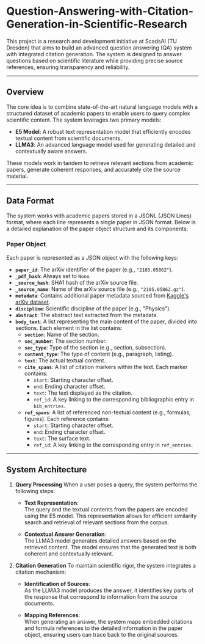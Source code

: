 # Question-Answering-with-Citation-Generation-in-Scientific-Research

This project is a research and development initiative at ScadsAI (TU Dresden) that aims to build an advanced question answering (QA) system with integrated citation generation. The system is designed to answer questions based on scientific literature while providing precise source references, ensuring transparency and reliability.

---

## Overview

The core idea is to combine state-of-the-art natural language models with a structured dataset of academic papers to enable users to query complex scientific content. The system leverages two primary models:

- **E5 Model**: A robust text representation model that efficiently encodes textual content from scientific documents.
- **LLMA3**: An advanced language model used for generating detailed and contextually aware answers.

These models work in tandem to retrieve relevant sections from academic papers, generate coherent responses, and accurately cite the source material.

---

## Data Format

The system works with academic papers stored in a JSONL (JSON Lines) format, where each line represents a single paper in JSON format. Below is a detailed explanation of the paper object structure and its components:

### Paper Object

Each paper is represented as a JSON object with the following keys:

- **`paper_id`**: The arXiv identifier of the paper (e.g., `"2105.05862"`).
- **`_pdf_hash`**: Always set to `None`.
- **`_source_hash`**: SHA1 hash of the arXiv source file.
- **`_source_name`**: Name of the arXiv source file (e.g., `"2105.05862.gz"`).
- **`metadata`**: Contains additional paper metadata sourced from [Kaggle's arXiv dataset](https://www.kaggle.com/datasets/Cornell-University/arxiv).
- **`discipline`**: Scientific discipline of the paper (e.g., "Physics").
- **`abstract`**: The abstract text extracted from the metadata.
- **`body_text`**: A list representing the main content of the paper, divided into sections. Each element in the list contains:
  - **`section`**: Name of the section.
  - **`sec_number`**: The section number.
  - **`sec_type`**: Type of the section (e.g., section, subsection).
  - **`content_type`**: The type of content (e.g., paragraph, listing).
  - **`text`**: The actual textual content.
  - **`cite_spans`**: A list of citation markers within the text. Each marker contains:
    - `start`: Starting character offset.
    - `end`: Ending character offset.
    - `text`: The text displayed as the citation.
    - `ref_id`: A key linking to the corresponding bibliographic entry in `bib_entries`.
  - **`ref_spans`**: A list of referenced non-textual content (e.g., formulas, figures). Each reference contains:
    - `start`: Starting character offset.
    - `end`: Ending character offset.
    - `text`: The surface text.
    - `ref_id`: A key linking to the corresponding entry in `ref_entries`.

---

## System Architecture

1. **Query Processing**
   When a user poses a query, the system performs the following steps:

   - **Text Representation**:  
     The query and the textual contents from the papers are encoded using the E5 model. This representation allows for efficient similarity search and retrieval of relevant sections from the corpus.

   - **Contextual Answer Generation**:  
     The LLMA3 model generates detailed answers based on the retrieved content. The model ensures that the generated text is both coherent and contextually relevant.

2. **Citation Generation**
   To maintain scientific rigor, the system integrates a citation mechanism:

   - **Identification of Sources**:  
     As the LLMA3 model produces the answer, it identifies key parts of the response that correspond to information from the source documents.

   - **Mapping References**:  
     When generating an answer, the system maps embedded citations and formula references to the detailed information in the paper object, ensuring users can trace back to the original sources.
